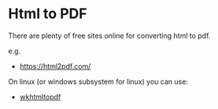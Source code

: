 # Html to PDF

There are plenty of free sites online for converting html to pdf.

e.g. 

* <https://html2pdf.com/>

On linux (or windows subsystem for linux) you can use:

* [wkhtmltopdf](../linux/wkhtmltopdf.md)


